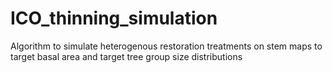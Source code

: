 # ICO_thinning_simulation
Algorithm to simulate heterogenous restoration treatments on stem maps to target basal area and target tree group size distributions
